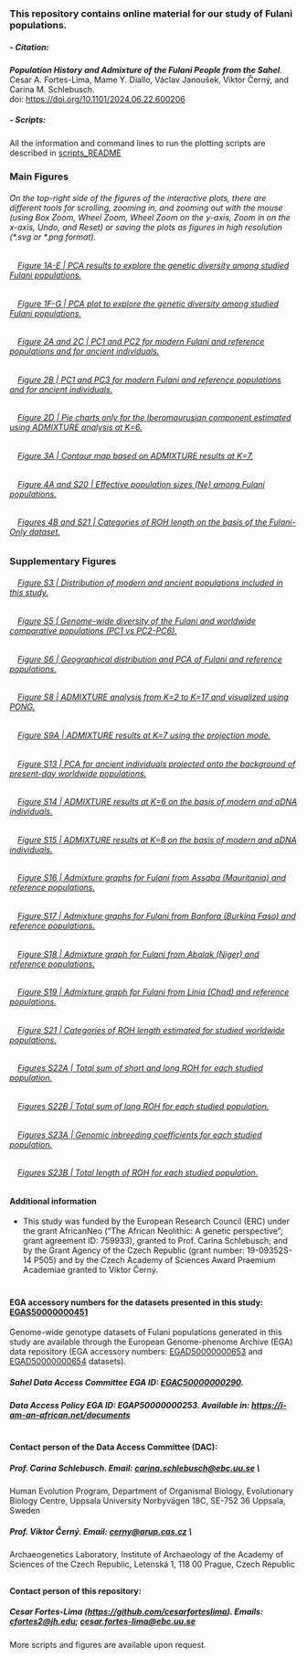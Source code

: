 ### This repository contains online material for our study of Fulani populations.
####
##### - Citation:
***Population History and Admixture of the Fulani People from the Sahel***.\
Cesar A. Fortes-Lima, Mame Y. Diallo, Václav Janoušek, Viktor Černý, and Carina M. Schlebusch.\
doi: https://doi.org/10.1101/2024.06.22.600206

##### - Scripts:
All the information and command lines to run the plotting scripts are described in [scripts_README](https://github.com/Schlebusch-lab/Sahel_study/blob/main/scripts_README.md)

### Main Figures
###### On the top-right side of the figures of the interactive plots, there are different tools for scrolling, zooming in, and zooming out with the mouse (using Box Zoom, Wheel Zoom, Wheel Zoom on the y-axis, Zoom in on the x-axis, Undo, and Reset) or saving the plots as figures in high resolution (*.svg or *.png format). 

###### &emsp;[Figure 1A-E | PCA results to explore the genetic diversity among studied Fulani populations.](https://raw.githack.com/Schlebusch-lab/Sahel_study/main/01-Main_Figures/Figure_1A-E.html)

###### &emsp;[Figure 1F-G | PCA plot to explore the genetic diversity among studied Fulani populations.](https://raw.githack.com/Schlebusch-lab/Sahel_study/main/01-Main_Figures/Figure_1F-G.html)

###### &emsp;[Figure 2A and 2C | PC1 and PC2 for modern Fulani and reference populations and for ancient individuals.](https://raw.githack.com/Schlebusch-lab/Sahel_study/main/01-Main_Figures/Figure_2A-C.html)

###### &emsp;[Figure 2B | PC1 and PC3 for modern Fulani and reference populations and for ancient individuals.](https://raw.githack.com/Schlebusch-lab/Sahel_study/main/01-Main_Figures/Figure_2B.html)

###### &emsp;[Figure 2D | Pie charts only for the Iberomaurusian component estimated using ADMIXTURE analysis at K=6.](https://raw.githack.com/Schlebusch-lab/Sahel_study/main/01-Main_Figures/Figure_2D.pdf)

###### &emsp;[Figure 3A | Contour map based on ADMIXTURE results at K=7.](https://raw.githack.com/Schlebusch-lab/Sahel_study/main/01-Main_Figures/Figure_3A.pdf)

###### &emsp;[Figure 4A and S20 | Effective population sizes (Ne) among Fulani populations.](https://raw.githack.com/Schlebusch-lab/Sahel_study/main/01-Main_Figures/Figure_4A.html)

###### &emsp;[Figures 4B and S21 | Categories of ROH length on the basis of the Fulani-Only dataset.](https://raw.githack.com/Schlebusch-lab/Sahel_study/main/02-Suppl_Figures/Figure_S21.html)


### Supplementary Figures

###### &emsp;[Figure S3 | Distribution of modern and ancient populations included in this study.](https://raw.githack.com/Schlebusch-lab/Sahel_study/main/02-Suppl_Figures/Figure_S03.html)

###### &emsp;[Figure S5 | Genome-wide diversity of the Fulani and worldwide comparative populations (PC1 vs PC2-PC6).](https://raw.githack.com/Schlebusch-lab/Sahel_study/main/02-Suppl_Figures/Figure_S05.html)

###### &emsp;[Figure S6 | Geographical distribution and PCA of Fulani and reference populations.](https://raw.githack.com/Schlebusch-lab/Sahel_study/main/02-Suppl_Figures/Figure_S06.html)

###### &emsp;[Figure S8 | ADMIXTURE analysis from K=2 to K=17 and visualized using PONG.](https://raw.githack.com/Schlebusch-lab/Sahel_study/main/02-Suppl_Figures/Figure_S08.pdf)

###### &emsp;[Figure S9A | ADMIXTURE results at K=7 using the projection mode.](https://raw.githack.com/Schlebusch-lab/Sahel_study/main/02-Suppl_Figures/Figure_S09A.pdf)

###### &emsp;[Figure S13 | PCA for ancient individuals projected onto the background of present-day worldwide populations.](https://raw.githack.com/Schlebusch-lab/Sahel_study/main/02-Suppl_Figures/Figure_S13.html)

###### &emsp;[Figure S14 | ADMIXTURE results at K=6 on the basis of modern and aDNA individuals.](https://raw.githack.com/Schlebusch-lab/Sahel_study/main/02-Suppl_Figures/Figure_S14.pdf)

###### &emsp;[Figure S15 | ADMIXTURE results at K=8 on the basis of modern and aDNA individuals.](https://raw.githack.com/Schlebusch-lab/Sahel_study/main/02-Suppl_Figures/Figure_S15.pdf)

###### &emsp;[Figure S16 | Admixture graphs for Fulani from Assaba (Mauritania) and reference populations.](https://raw.githack.com/Schlebusch-lab/Sahel_study/main/02-Suppl_Figures/Figure_S16.html)

###### &emsp;[Figure S17 | Admixture graphs for Fulani from Banfora (Burkina Faso) and reference populations.](https://raw.githack.com/Schlebusch-lab/Sahel_study/main/02-Suppl_Figures/Figure_S17.html)

###### &emsp;[Figure S18 | Admixture graph for Fulani from Abalak (Niger) and reference populations.](https://raw.githack.com/Schlebusch-lab/Sahel_study/main/02-Suppl_Figures/Figure_S18.html)

###### &emsp;[Figure S19 | Admixture graph for Fulani from Linia (Chad) and reference populations.](https://raw.githack.com/Schlebusch-lab/Sahel_study/main/02-Suppl_Figures/Figure_S19.html)

###### &emsp;[Figure S21 | Categories of ROH length estimated for studied worldwide populations.](https://raw.githack.com/Schlebusch-lab/Sahel_study/main/02-Suppl_Figures/Figure_S21.html)

###### &emsp;[Figures S22A | Total sum of short and long ROH for each studied population.](https://raw.githack.com/Schlebusch-lab/Sahel_study/main/02-Suppl_Figures/Figure_S22A.pdf)

###### &emsp;[Figures S22B | Total sum of long ROH for each studied population.](https://raw.githack.com/Schlebusch-lab/Sahel_study/main/02-Suppl_Figures/Figure_S22B.pdf)

###### &emsp;[Figures S23A | Genomic inbreeding coefficients for each studied population.](https://raw.githack.com/Schlebusch-lab/Sahel_study/main/02-Suppl_Figures/Figure_S23A.pdf)

###### &emsp;[Figures S23B | Total length of ROH for each studied population.](https://raw.githack.com/Schlebusch-lab/Sahel_study/main/02-Suppl_Figures/Figure_S23B.pdf)

####
#### Additional information
- This study was funded by the European Research Council (ERC) under the grant AfricanNeo (“The African Neolithic: A genetic perspective”; grant agreement ID: 759933), granted to Prof. Carina Schlebusch; and by the Grant Agency of the Czech Republic (grant number: 19-09352S-14 P505) and by the Czech Academy of Sciences Award Praemium Academiae granted to Viktor Černý.

#
#### EGA accessory numbers for the datasets presented in this study: [EGAS50000000451](https://ega-archive.org/studies/EGAS50000000451) 

Genome-wide genotype datasets of Fulani populations generated in this study are available through the European Genome-phenome Archive (EGA) data repository (EGA accessory numbers: [EGAD50000000653](https://ega-archive.org/datasets/EGAD50000000653) and [EGAD50000000654](https://ega-archive.org/datasets/EGAD50000000654) datasets).

##### Sahel Data Access Committee EGA ID: [EGAC50000000290](https://ega-archive.org/dacs/EGAC50000000290). 

##### Data Access Policy EGA ID: EGAP50000000253. Available in:  https://i-am-an-african.net/documents
#
#### Contact person of the Data Access Committee (DAC):
##### Prof. Carina Schlebusch. Email: carina.schlebusch@ebc.uu.se \
Human Evolution Program, Department of Organismal Biology, 
Evolutionary Biology Centre, Uppsala University
Norbyvägen 18C, SE-752 36 Uppsala, Sweden

##### Prof. Viktor Černý. Email: cerny@arup.cas.cz \
Archaeogenetics Laboratory, 
Institute of Archaeology of the Academy of Sciences of the Czech Republic, 
Letenská 1, 118 00 Prague, Czech Republic

##
#### Contact person of this repository:
##### Cesar Fortes-Lima (https://github.com/cesarforteslima). Emails: cfortes2@jh.edu; cesar.fortes-lima@ebc.uu.se

More scripts and figures are available upon request.

